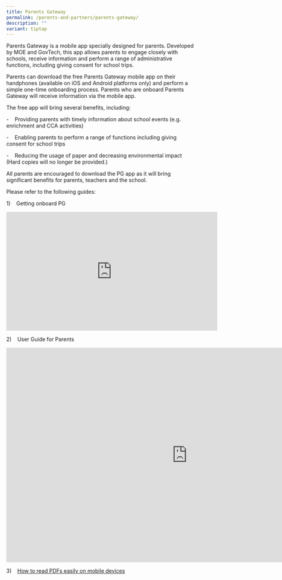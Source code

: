 ```yaml
---
title: Parents Gateway
permalink: /parents-and-partners/parents-gateway/
description: ""
variant: tiptap
---
```

Parents Gateway is a mobile app specially designed for parents. Developed by MOE and GovTech, this app allows parents to engage closely with schools, receive information and perform a range of administrative functions, including giving consent for school trips.  

  

Parents can download the free Parents Gateway mobile app on their handphones (available on iOS and Android platforms only) and perform a simple one-time onboarding process. Parents who are onboard Parents Gateway will receive information via the mobile app.

  

The free app will bring several benefits, including:

\-&nbsp;&nbsp; &nbsp;Providing parents with timely information about school events (e.g. enrichment and CCA activities)

\-&nbsp;&nbsp; &nbsp;Enabling parents to perform a range of functions including giving consent for school trips

\-&nbsp; &nbsp; Reducing the usage of paper and decreasing environmental impact (Hard copies will no longer be provided.)

  

All parents are encouraged to download the PG app as it will bring significant benefits for parents, teachers and the school.

  

Please refer to the following guides:

1)&nbsp;&nbsp; &nbsp;Getting onboard PG

<iframe allowfullscreen="" allow="accelerometer; autoplay; clipboard-write; encrypted-media; gyroscope; picture-in-picture" frameborder="0" title="Parents Gateway Onboarding video for Parents" src="https://www.youtube.com/embed/tW9jwyuovOo" height="315" width="560"></iframe>

2)&nbsp;&nbsp; &nbsp;User Guide for Parents

<iframe allowfullscreen="true" height="569" width="960" frameborder="0" src="https://docs.google.com/presentation/d/e/2PACX-1vSA6razLRfN0ZeoKbHRVLbPhFaynfcRv7IPG2s-JPkBtuS7OYtu8fEa48LYQRsULV6046U02b3v_auQ/embed?start=true&amp;loop=true&amp;delayms=5000"></iframe>

3)&nbsp;&nbsp; &nbsp;[How to read PDFs easily on mobile devices](/files/Useful%20Links/For%20Parents/Read%20PDFs%20easily%20on%20mobile.pdf)